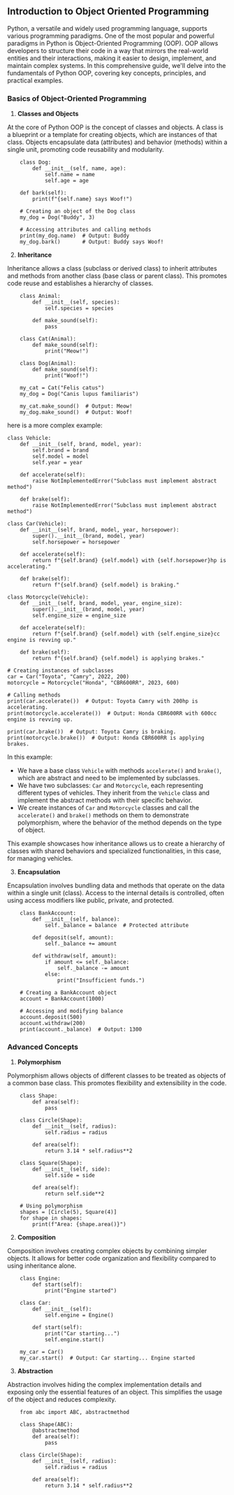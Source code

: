

## Introduction to Object Oriented Programming
Python, a versatile and widely used programming language, supports various programming paradigms. One of the most popular and powerful paradigms in Python is Object-Oriented Programming (OOP). OOP allows developers to structure their code in a way that mirrors the real-world entities and their interactions, making it easier to design, implement, and maintain complex systems. In this comprehensive guide, we'll delve into the fundamentals of Python OOP, covering key concepts, principles, and practical examples.

### Basics of Object-Oriented Programming
1. **Classes and Objects**

At the core of Python OOP is the concept of classes and objects. A class is a blueprint or a template for creating objects, which are instances of that class. Objects encapsulate data (attributes) and behavior (methods) within a single unit, promoting code reusability and modularity.

		class Dog:
		    def __init__(self, name, age):
		        self.name = name
		        self.age = age

	    def bark(self):
	        print(f"{self.name} says Woof!")

		# Creating an object of the Dog class
		my_dog = Dog("Buddy", 3)

		# Accessing attributes and calling methods
		print(my_dog.name)  # Output: Buddy
		my_dog.bark()       # Output: Buddy says Woof!

2. **Inheritance**

Inheritance allows a class (subclass or derived class) to inherit attributes and methods from another class (base class or parent class). This promotes code reuse and establishes a hierarchy of classes.

		class Animal:
		    def __init__(self, species):
		        self.species = species

		    def make_sound(self):
		        pass

		class Cat(Animal):
		    def make_sound(self):
		        print("Meow!")

		class Dog(Animal):
		    def make_sound(self):
		        print("Woof!")

		my_cat = Cat("Felis catus")
		my_dog = Dog("Canis lupus familiaris")

		my_cat.make_sound()  # Output: Meow!
		my_dog.make_sound()  # Output: Woof!

here is a more complex example:

	class Vehicle:
	    def __init__(self, brand, model, year):
	        self.brand = brand
	        self.model = model
	        self.year = year

	    def accelerate(self):
	        raise NotImplementedError("Subclass must implement abstract method")

	    def brake(self):
	        raise NotImplementedError("Subclass must implement abstract method")

	class Car(Vehicle):
	    def __init__(self, brand, model, year, horsepower):
	        super().__init__(brand, model, year)
	        self.horsepower = horsepower

	    def accelerate(self):
	        return f"{self.brand} {self.model} with {self.horsepower}hp is accelerating."

	    def brake(self):
	        return f"{self.brand} {self.model} is braking."

	class Motorcycle(Vehicle):
	    def __init__(self, brand, model, year, engine_size):
	        super().__init__(brand, model, year)
	        self.engine_size = engine_size

	    def accelerate(self):
	        return f"{self.brand} {self.model} with {self.engine_size}cc engine is revving up."

	    def brake(self):
	        return f"{self.brand} {self.model} is applying brakes."

	# Creating instances of subclasses
	car = Car("Toyota", "Camry", 2022, 200)
	motorcycle = Motorcycle("Honda", "CBR600RR", 2023, 600)

	# Calling methods
	print(car.accelerate())  # Output: Toyota Camry with 200hp is accelerating.
	print(motorcycle.accelerate())  # Output: Honda CBR600RR with 600cc engine is revving up.

	print(car.brake())  # Output: Toyota Camry is braking.
	print(motorcycle.brake())  # Output: Honda CBR600RR is applying brakes.

In this example:

-   We have a base class `Vehicle` with methods `accelerate()` and `brake()`, which are abstract and need to be implemented by subclasses.
-   We have two subclasses: `Car` and `Motorcycle`, each representing different types of vehicles. They inherit from the `Vehicle` class and implement the abstract methods with their specific behavior.
-   We create instances of `Car` and `Motorcycle` classes and call the `accelerate()` and `brake()` methods on them to demonstrate polymorphism, where the behavior of the method depends on the type of object.

This example showcases how inheritance allows us to create a hierarchy of classes with shared behaviors and specialized functionalities, in this case, for managing vehicles.

3. **Encapsulation**
   
Encapsulation involves bundling data and methods that operate on the data within a single unit (class). Access to the internal details is controlled, often using access modifiers like public, private, and protected.

		class BankAccount:
		    def __init__(self, balance):
		        self._balance = balance  # Protected attribute

		    def deposit(self, amount):
		        self._balance += amount

		    def withdraw(self, amount):
		        if amount <= self._balance:
		            self._balance -= amount
		        else:
		            print("Insufficient funds.")

		# Creating a BankAccount object
		account = BankAccount(1000)

		# Accessing and modifying balance
		account.deposit(500)
		account.withdraw(200)
		print(account._balance)  # Output: 1300
### Advanced Concepts
1. **Polymorphism**
   
Polymorphism allows objects of different classes to be treated as objects of a common base class. This promotes flexibility and extensibility in the code.

		class Shape:
		    def area(self):
		        pass

		class Circle(Shape):
		    def __init__(self, radius):
		        self.radius = radius

		    def area(self):
		        return 3.14 * self.radius**2

		class Square(Shape):
		    def __init__(self, side):
		        self.side = side

		    def area(self):
		        return self.side**2

		# Using polymorphism
		shapes = [Circle(5), Square(4)]
		for shape in shapes:
		    print(f"Area: {shape.area()}")
2. **Composition**
   
Composition involves creating complex objects by combining simpler objects. It allows for better code organization and flexibility compared to using inheritance alone.

		class Engine:
		    def start(self):
		        print("Engine started")

		class Car:
		    def __init__(self):
		        self.engine = Engine()

		    def start(self):
		        print("Car starting...")
		        self.engine.start()

		my_car = Car()
		my_car.start()  # Output: Car starting... Engine started
3. **Abstraction**

Abstraction involves hiding the complex implementation details and exposing only the essential features of an object. This simplifies the usage of the object and reduces complexity.

		from abc import ABC, abstractmethod

		class Shape(ABC):
		    @abstractmethod
		    def area(self):
		        pass

		class Circle(Shape):
		    def __init__(self, radius):
		        self.radius = radius

		    def area(self):
		        return 3.14 * self.radius**2

